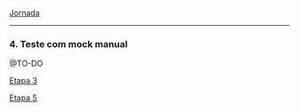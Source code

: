 [Jornada](jornada)

---

### 4. Teste com mock manual
@TO-DO

[Etapa 3](jornada-3)

[Etapa 5](jornada-5)